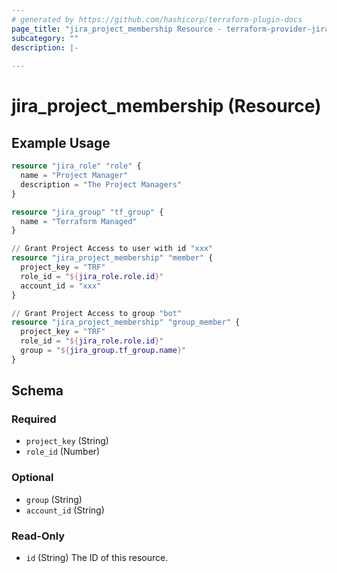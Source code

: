 ```yaml
---
# generated by https://github.com/hashicorp/terraform-plugin-docs
page_title: "jira_project_membership Resource - terraform-provider-jira"
subcategory: ""
description: |-
  
---
```


# jira_project_membership (Resource)



## Example Usage

```terraform
resource "jira_role" "role" {
  name = "Project Manager"
  description = "The Project Managers"
}

resource "jira_group" "tf_group" {
  name = "Terraform Managed"
}

// Grant Project Access to user with id "xxx" 
resource "jira_project_membership" "member" {
  project_key = "TRF"
  role_id = "${jira_role.role.id}"
  account_id = "xxx"
}

// Grant Project Access to group "bot" 
resource "jira_project_membership" "group_member" {
  project_key = "TRF"
  role_id = "${jira_role.role.id}"
  group = "${jira_group.tf_group.name}"
}
```

<!-- schema generated by tfplugindocs -->
## Schema

### Required

- `project_key` (String)
- `role_id` (Number)

### Optional

- `group` (String)
- `account_id` (String)

### Read-Only

- `id` (String) The ID of this resource.



